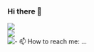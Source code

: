 ### Hi there 👋

<!--
**zhibilin** is a ✨ _special_ ✨ repository because its `README.md` (this file) appears on your GitHub profile.

Here are some ideas to get you started:

- 🔭 I’m currently working on ...
- 🌱 I’m currently learning ...
- 👯 I’m looking to collaborate on ...
- 🤔 I’m looking for help with ...
- 💬 Ask me about ...
- 📫 How to reach me: ...
- 😄 Pronouns: ...
- ⚡ Fun fact: ...
-->
<div style="display:block"> <img src="https://github-readme-streak-stats.herokuapp.com/?user=zhibilin" /> </div>
<div style="display:block"> <img src="https://github-readme-stats.vercel.app/api?username=zhibilin&show_icons=true" /> </div>
<div style="display:block;float:left"> <img src="https://github-readme-stats.vercel.app/api/top-langs/?username=zhibilin" /> </div>
- 📫 How to reach me: ...

